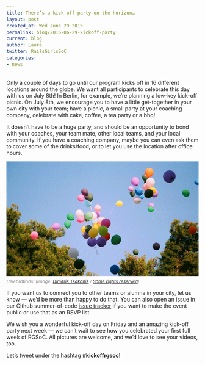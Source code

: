 ```yaml
---
title: There’s a kick-off party on the horizon…
layout: post
created_at: Wed June 29 2015
permalink: blog/2016-06-29-kickoff-party
current: blog
author: Laura
twitter: RailsGirlsSoC
categories: 
- news
---
```


Only a couple of days to go until our program kicks off in 16 different locations around the globe.  We want all participants to celebrate this day with us on July 8th! In Berlin, for example, we’re planning a low-key kick-off picnic. On July 8th, we encourage you to have a little get-together in your own city with your team; have a picnic, a small party at your coaching company, celebrate with cake, coffee, a tea party or a bbq!  

It doesn’t have to be a huge party, and should be an opportunity to bond with your coaches, your team mate, other local teams, and your local community. If you have a coaching company, maybe you can even ask them to cover some of the drinks/food, or to let you use the location after office hours. 

![Balloons in the sky](/img/blog/2016/kickoff-party-balloons.gif)
<font color="grey"><small><i>Celebrations! (Image: <a href="https://www.flickr.com/photos/96602242@N00/174375234/">Dimitris Tsakanis</a> / <a href="https://creativecommons.org/licenses/by-nc-nd/2.0/" target="_blank">Some rights reserved</a>)</i></small></font>

If you want us to connect you to other teams or alumna in your city, let us know — we’d be more than happy to do that. You can also open an issue in our Github summer-of-code [issue tracker](https://github.com/rails-girls-summer-of-code/summer-of-code/issues) if you want to make the event public or use that as an RSVP list.
 
We wish you a wonderful kick-off day on Friday and an amazing kick-off party next week — we can’t wait to see how you celebrated your first full week of RGSoC. All pictures are welcome, and we’d love to see your videos, too.  

Let’s tweet under the hashtag **#kickoffrgsoc**!
